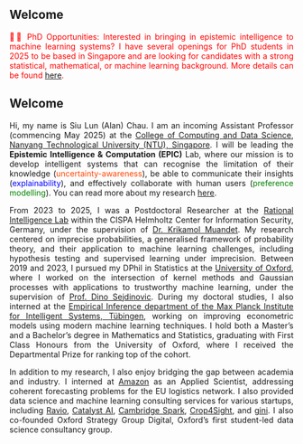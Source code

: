 ## Welcome <i class="em em-wave" aria-role="presentation" aria-label="WAVING HAND SIGN"></i>
<body>
  <p align="justify" style="color:red;">🚨🚨 PhD Opportunities: Interested in bringing in epistemic intelligence to machine learning systems?
I have several openings for PhD students in 2025 to be based in Singapore and are looking for candidates with a strong statistical, 
mathematical, or machine learning background. More details can be found <a href="https://chau999.github.io/group/">here</a>.</p>
</body>


## Welcome
<p align="justify">
Hi, my name is Siu Lun (Alan) Chau. I am an incoming Assistant Professor (commencing May 2025) at the <a href="https://www.ntu.edu.
sg/computing">College of Computing 
and Data Science, Nanyang Technological University (NTU), Singapore</a>. I will be leading the <b>Epistemic Intelligence & Computation 
(EPIC)</b> Lab, where our mission is to develop intelligent systems that can recognise the 
limitation of their knowledge (<span style ="color: orangered">uncertainty-awareness</span>), be able to communicate their 
insights (<span style ="color: blue">explainability</span>), and 
effectively 
collaborate with human users (<span style="color: green">preference modelling</span>). You can read more about my research <a 
href="https://chau999.github.io/research/">here</a>.
</p>


<p align="justify">
From 2023 to 2025, I was a Postdoctoral Researcher at the <a href="https://ri-lab.org/">Rational Intelligence Lab</a> within the CISPA Helmholtz Center for Information Security, Germany, under the supervision of <a href="https://www.krikamol.org/">Dr. Krikamol Muandet</a>. My research centered on imprecise probabilities, a generalised framework of probability theory, and their application to machine learning challenges, including hypothesis testing and supervised learning under imprecision. Between 2019 and 2023, I pursued my DPhil in Statistics at the <a href="https://csml.stats.ox.ac.uk/">University of Oxford</a>,
where I worked on the intersection of kernel methods and Gaussian processes with applications to trustworthy machine learning, under the 
supervision of <a href="https://sejdino.github.io/">Prof. Dino Sejdinovic</a>. 
During my doctoral studies, I also interned at the <a href="https://ei.is.mpg.de/">
Empirical Inference department of the Max Planck Institute for Intelligent Systems, Tübingen</a>, working on improving econometric 
models using modern machine learning techniques. I hold both a Master’s and a Bachelor’s degree in Mathematics and Statistics, 
graduating with First Class Honours from the University of Oxford, where I received the Departmental Prize for ranking top of the cohort.
</p>


<p align="justify">
In addition to my research, I also enjoy bridging the gap between academia and industry. I interned at <a href="https://relay.amazon.de/?
tag=gmar&user=de&ref=gs_c_136100420583xkwd-829792795643_ki">Amazon</a> as an Applied Scientist, addressing coherent forecasting problems 
for the EU logistics network. I also provided data science and machine learning consulting services for various startups, including <a 
href="https://ravio.com/">Ravio</a>, <a href="https://catalystlab.ai/">Catalyst AI</a>, <a href="https://www.cambridgespark.
com/">Cambridge Spark</a>, <a href="https://www.potatopro.com/companies/crop4sight">Crop4Sight</a>, and <a href="https://www.
verifiedmetrics.com/">gini</a>. I also co-founded Oxford Strategy Group Digital, Oxford’s first student-led data science consultancy group.
</p>
